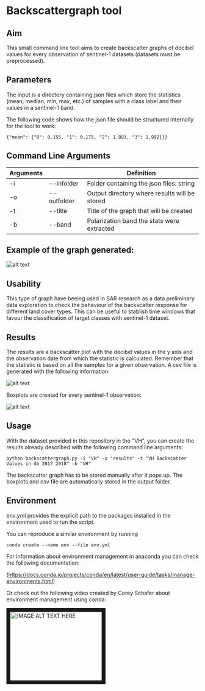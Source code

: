 # Backscattergraph tool 

## Aim

This small command line tool aims to create backscatter graphs of decibel values for every observation
of sentinel-1 datasets (datasets must be preprocessed).

## Parameters

The input is a directory containing json files which store the statistics (mean, median, min, max, etc.)
of samples with a class label and their values in a sentinel-1 band. 

The following code shows how the json file should be structured internally for the tool to work:

```{{"cid":{"0":1,"1":0,"2":1, "3":0},
{"mean": {"0": 0.155, "1": 0.175, "2": 1.883, "3": 1.992}}}
```

## Command Line Arguments


| Arguments |           |  Definition                               |
|-----------|-----------|-------------------------------------------|
|    -i     |--infolder | Folder containing the json files: string  |
|    -o     |--outfolder| Output directory where results will be stored|                                  |
|    -t     |--title    | Title of the graph that will be created   |
|    -b     |--band     | Polarization band the stats were extracted|


## Example of the graph generated:

![alt text](https://github.com/rogeralmengor/90_eovisual/blob/master/results/VH_Backscatter_Values_in_dB_2017_2018.png "db Backscatter values 2017-2018")

## Usability

This type of graph have beeing used in SAR research as a data preliminary data exploration to check the
behaviour of the backscatter response for different land cover types. This can be useful to stablish 
time windows that favour the classification of target classes with sentinel-1 dataset. 


## Results 

The results are a backscatter plot with the decibel values in the y axis and the observation date 
from which the statistic is calculated. Remember that the statistic is based on all the samples for a
given observation. A csv file is generated with the following information:


![alt text](https://github.com/rogeralmengor/90_eovisual/blob/master/results/VH_backscatter_csv.png "CSV generated")


Boxplots are created for every sentinel-1 observation:

![alt text](https://github.com/rogeralmengor/90_eovisual/blob/master/results/S1B_IW_GRDH_20171122T054310_VH.png "Boxplots")

## Usage

With the dataset provided in this repository in the "VH", you can create the results already described with the following
command line arguments:

```python backscattergraph.py -i "VH" -o "results" -t "VH Backscatter Values in db 2017 2018" -b "VH"```

The backscatter graph has to be stored manually after it pops
up. The boxplots and csv file are automatically stored in the 
output folder. 

## Environment 

env.yml provides the explicit path to the packages installed in the environment used 
to run the script.

You can reproduce a similar environment by running

```conda create --name env --file env.yml```

For information about environment management in anaconda
you can check the following documentation:

(https://docs.conda.io/projects/conda/en/latest/user-guide/tasks/manage-environments.html)

Or check out the following video created by Corey Schafer
about environment management using conda:

<a href="https://www.youtube.com/watch?v=cY2NXB_Tqq0&t=659s"
target = "_blank"><img src="results/youtube_video.jpg"
alt="IMAGE ALT TEXT HERE" width="240" height="180" border="10" /></a>
